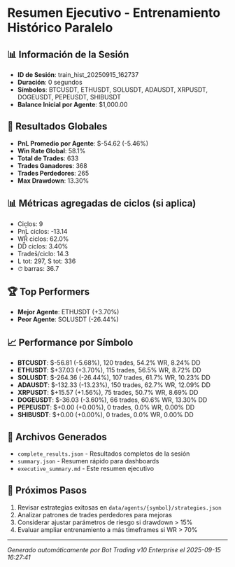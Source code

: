 # Resumen Ejecutivo - Entrenamiento Histórico Paralelo

## 📊 Información de la Sesión
- **ID de Sesión**: train_hist_20250915_162737
- **Duración**: 0 segundos
- **Símbolos**: BTCUSDT, ETHUSDT, SOLUSDT, ADAUSDT, XRPUSDT, DOGEUSDT, PEPEUSDT, SHIBUSDT
- **Balance Inicial por Agente**: $1,000.00

## 🎯 Resultados Globales
- **PnL Promedio por Agente**: $-54.62 (-5.46%)
- **Win Rate Global**: 58.1%
- **Total de Trades**: 633
- **Trades Ganadores**: 368
- **Trades Perdedores**: 265
- **Max Drawdown**: 13.30%

## 📊 Métricas agregadas de ciclos (si aplica)
- Ciclos: 9
- PnL̄ ciclos: -13.14
- WR̄ ciclos: 62.0%
- DD̄ ciclos: 3.40%
- Trades̄/ciclo: 14.3
- L tot: 297, S tot: 336
- ⏱̄ barras: 36.7


## 🏆 Top Performers
- **Mejor Agente**: ETHUSDT (+3.70%)
- **Peor Agente**: SOLUSDT (-26.44%)

## 📈 Performance por Símbolo
- **BTCUSDT**: $-56.81 (-5.68%), 120 trades, 54.2% WR, 8.24% DD
- **ETHUSDT**: $+37.03 (+3.70%), 115 trades, 56.5% WR, 8.72% DD
- **SOLUSDT**: $-264.36 (-26.44%), 107 trades, 61.7% WR, 10.23% DD
- **ADAUSDT**: $-132.33 (-13.23%), 150 trades, 62.7% WR, 12.09% DD
- **XRPUSDT**: $+15.57 (+1.56%), 75 trades, 50.7% WR, 8.69% DD
- **DOGEUSDT**: $-36.03 (-3.60%), 66 trades, 60.6% WR, 13.30% DD
- **PEPEUSDT**: $+0.00 (+0.00%), 0 trades, 0.0% WR, 0.00% DD
- **SHIBUSDT**: $+0.00 (+0.00%), 0 trades, 0.0% WR, 0.00% DD

## 📁 Archivos Generados
- `complete_results.json` - Resultados completos de la sesión
- `summary.json` - Resumen rápido para dashboards
- `executive_summary.md` - Este resumen ejecutivo

## 🎯 Próximos Pasos
1. Revisar estrategias exitosas en `data/agents/{symbol}/strategies.json`
2. Analizar patrones de trades perdedores para mejoras
3. Considerar ajustar parámetros de riesgo si drawdown > 15%
4. Evaluar ampliar entrenamiento a más timeframes si WR > 70%

---
*Generado automáticamente por Bot Trading v10 Enterprise el 2025-09-15 16:27:41*
